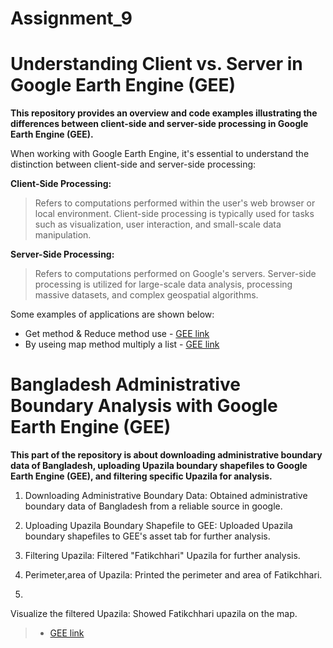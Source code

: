 # Assignment_9


# **Understanding Client vs. Server in Google Earth Engine (GEE)**
**This repository provides an overview and code examples illustrating the differences between client-side and server-side processing in Google Earth Engine (GEE).**

When working with Google Earth Engine, it's essential to understand the distinction between client-side and server-side processing:

**Client-Side Processing:**

>  Refers to computations performed within the user's web browser or local environment. Client-side processing is 
typically used for tasks such as visualization, user interaction, and small-scale data manipulation.



**Server-Side Processing:**  

>Refers to computations performed on Google's servers. Server-side processing is utilized for large-scale data analysis, processing massive datasets, and complex geospatial algorithms.


Some examples of applications are shown below:



*   Get method & Reduce method use - [GEE link](https://code.earthengine.google.com/9d3ec4356047ae8da79ec843bb42c18a)
*   By useing  map method multiply a list - [GEE link
](https://code.earthengine.google.com/20c1d8d0b401b9c89a2a54e5a066c5ea)

# **Bangladesh Administrative Boundary Analysis with Google Earth Engine (GEE)**

**This part of the repository is about downloading administrative boundary data of Bangladesh, uploading Upazila boundary shapefiles to Google Earth Engine (GEE), and filtering specific Upazila for analysis.**



1.   Downloading Administrative Boundary Data: Obtained administrative boundary data of Bangladesh from a reliable source in google.



2.   Uploading Upazila Boundary Shapefile to GEE: Uploaded Upazila boundary shapefiles to GEE's asset tab for further analysis.


3. Filtering Upazila: Filtered "Fatikchhari" Upazila for further analysis.
4.  Perimeter,area of Upazila: Printed the perimeter and area of Fatikchhari.


5.   
Visualize the filtered Upazila: Showed Fatikchhari upazila on the map.



> * [ GEE link](https://code.earthengine.google.com/3a2b6690a274fc84d7e23d1022e03297)

